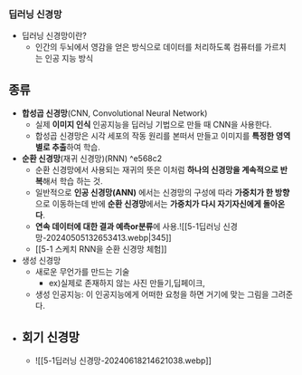 ### 딥러닝 신경망
- 딥러닝 신경망이란?
	- 인간의 두뇌에서 영감을 얻은 방식으로 데이터를 처리하도록 컴퓨터를 가르치는 인공 지능 방식
## 종류
- **합성곱 신경망**(CNN, Convolutional Neural Network)
	- 실제 **이미지 인식** 인공지능을 딥러닝 기법으로 만들 때 CNN을 사용한다.
	- 합성곱 신경망은 시각 세포의 작동 원리를 본떠서 만들고 이미지를 **특정한 영역별로 추출**하여 학습.
- **순환 신경망**(재귀 신경망)(RNN) ^e568c2
	- 순환 신경망에서 사용되는 재귀의 뜻은 이처럼 **하나의 신경망을 계속적으로 반복**해서 학습 하는 것.
	- 일반적으로 **인공 신경망(ANN)** 에서는 신경망의 구성에 따라 **가중치가 한 방향**으로 이동하는데 반에 **순환 신경망**에서는 **가중치가 다시 자기자신에게 돌아온다**.
	- **연속 데이터에 대한 결과 예측or분류**에 사용.![[5-1딥러닝 신경망-20240505132653413.webp|345]]
	- [[5-1 스케치 RNN을 순환 신경망 체험]]
- 생성 신경망
	- 새로운 무언가를 만드는 기술
		- ex)실제로 존재하지 않는 사진 만들기,딥페이크,
	- 생성 인공지능: 이 인공지능에게 어떠한 요청을 하면 거기에 맞는 그림을 그려준다.
- 회기 신경망
	- 
	- ![[5-1딥러닝 신경망-20240618214621038.webp]]